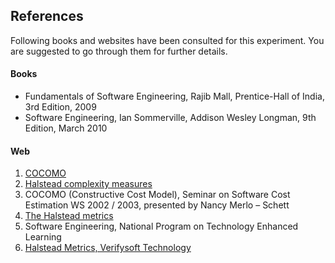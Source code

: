 ## References
Following books and websites have been consulted for this experiment.
You are suggested to go through them for further details.

#### Books
- Fundamentals of Software Engineering, Rajib Mall, Prentice-Hall of India, 3rd Edition, 2009
- Software Engineering, Ian Sommerville, Addison Wesley Longman, 9th Edition, March 2010



#### Web
1. [COCOMO](https://en.wikipedia.org/wiki/COCOMO)
2. [Halstead complexity measures](https://en.wikipedia.org/wiki/Halstead_complexity_measures)
3. COCOMO (Constructive Cost Model), Seminar on Software Cost Estimation WS 2002 / 2003, presented by Nancy Merlo – Schett
4. [The Halstead metrics](http://www.virtualmachinery.com/sidebar2.htm)
4. Software Engineering, National Program on Technology Enhanced Learning
5. [Halstead Metrics, Verifysoft Technology](https://verifysoft.com/en_halstead_metrics.html)



